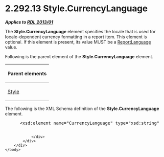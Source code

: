 <html dir="LTR" xmlns:mshelp="http://msdn.microsoft.com/mshelp" xmlns:ddue="http://ddue.schemas.microsoft.com/authoring/2003/5" xmlns:xlink="http://www.w3.org/1999/xlink" xmlns:tool="http://www.microsoft.com/tooltip">
    <head>
        <meta http-equiv="Content-Type" content="text/html; CHARSET=utf-8"></meta>
        <meta name="save" content="history"></meta>
        <title>2.292.13 Style.CurrencyLanguage</title>
        <xml>
            <mshelp:toctitle title="2.292.13 Style.CurrencyLanguage"></mshelp:toctitle>
            <mshelp:rltitle title="[MS-RDL]: Style.CurrencyLanguage"></mshelp:rltitle>
            <mshelp:keyword index="A" term="93136cf3-a5e4-4f47-877c-7c2f3a5c01d9"></mshelp:keyword>
            <mshelp:attr name="DCSext.ContentType" value="open specification"></mshelp:attr>
            <mshelp:attr name="AssetID" value="93136cf3-a5e4-4f47-877c-7c2f3a5c01d9"></mshelp:attr>
            <mshelp:attr name="TopicType" value="kbRef"></mshelp:attr>
            <mshelp:attr name="DCSext.Title" value="[MS-RDL]: Style.CurrencyLanguage" />
        </xml>
    </head>
    <body>
        <div id="header">
            <h1 class="heading">2.292.13 Style.CurrencyLanguage</h1>
        </div>
        <div id="mainSection">
            <div id="mainBody">
                <div id="allHistory" class="saveHistory"></div>
                <div id="sectionSection0" class="section" name="collapseableSection">
                    

<p><b><i>Applies to </i></b><a href="c5c219b8-4b13-4c49-9c86-6a07aab39823.htm"><b><i>RDL 2013/01</i></b></a></p>

<p>The <b>Style.CurrencyLanguage</b> element specifies the
locale that is used for locale-dependent currency formatting in a report item.
This element is optional. If this element is present, its value MUST be a <a href="9982ce05-56fe-4b2b-b929-7a08663f3a9e.htm">ReportLanguage</a> value.</p>

<p>Following is the parent element of the <b>Style.CurrencyLanguage</b>
element.</p>

<table>
 <thead>
  <tr>
   <th>
   <p>Parent elements</p>
   </th>
  </tr>
 </thead>
 <tr>
  <td>
  <p><a href="ea446209-9c6a-46ce-b472-fae8b8350b37.htm">Style</a></p>
  </td>
 </tr>
</table>

<p>The following is the XML Schema definition of the <b>Style.CurrencyLanguage</b>
element.</p>

<dl>
<dd>
<div><pre> &lt;xsd:element name=&quot;CurrencyLanguage&quot; type=&quot;xsd:string&quot; /&gt;
  
</pre></div>
</dd></dl>


                </div>
            </div>
        </div>
    </body>
</html>